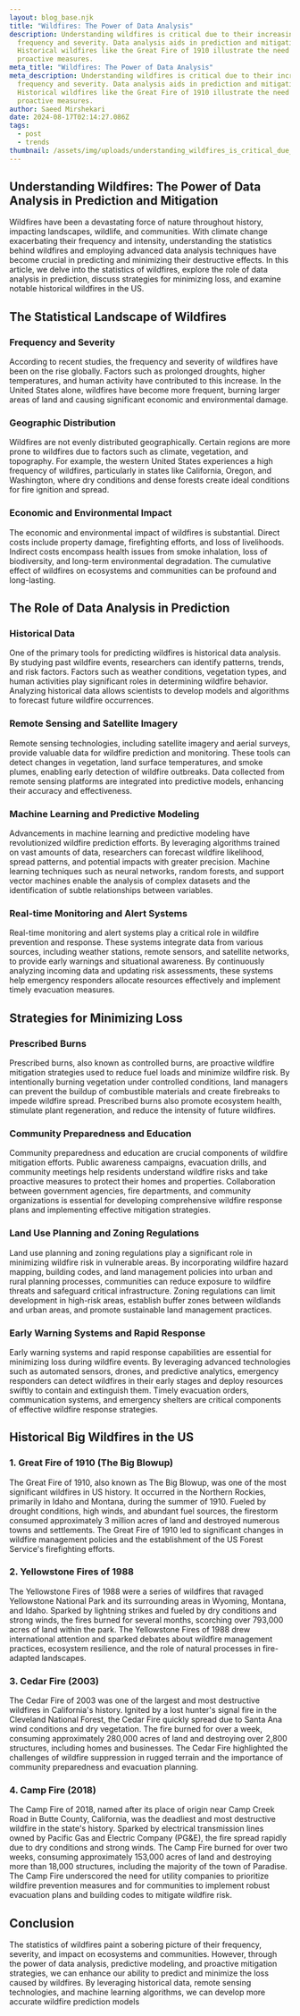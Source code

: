 ```yaml
---
layout: blog_base.njk
title: "Wildfires: The Power of Data Analysis"
description: Understanding wildfires is critical due to their increasing
  frequency and severity. Data analysis aids in prediction and mitigation.
  Historical wildfires like the Great Fire of 1910 illustrate the need for
  proactive measures.
meta_title: "Wildfires: The Power of Data Analysis"
meta_description: Understanding wildfires is critical due to their increasing
  frequency and severity. Data analysis aids in prediction and mitigation.
  Historical wildfires like the Great Fire of 1910 illustrate the need for
  proactive measures.
author: Saeed Mirshekari
date: 2024-08-17T02:14:27.086Z
tags:
  - post
  - trends
thumbnail: /assets/img/uploads/understanding_wildfires_is_critical_due_to_their_increasing_frequency_and_severity_data_analysis_aid_2140257026.png
---
```

## Understanding Wildfires: The Power of Data Analysis in Prediction and Mitigation

Wildfires have been a devastating force of nature throughout history, impacting landscapes, wildlife, and communities. With climate change exacerbating their frequency and intensity, understanding the statistics behind wildfires and employing advanced data analysis techniques have become crucial in predicting and minimizing their destructive effects. In this article, we delve into the statistics of wildfires, explore the role of data analysis in prediction, discuss strategies for minimizing loss, and examine notable historical wildfires in the US.

## The Statistical Landscape of Wildfires

### Frequency and Severity

According to recent studies, the frequency and severity of wildfires have been on the rise globally. Factors such as prolonged droughts, higher temperatures, and human activity have contributed to this increase. In the United States alone, wildfires have become more frequent, burning larger areas of land and causing significant economic and environmental damage.

### Geographic Distribution

Wildfires are not evenly distributed geographically. Certain regions are more prone to wildfires due to factors such as climate, vegetation, and topography. For example, the western United States experiences a high frequency of wildfires, particularly in states like California, Oregon, and Washington, where dry conditions and dense forests create ideal conditions for fire ignition and spread.

### Economic and Environmental Impact

The economic and environmental impact of wildfires is substantial. Direct costs include property damage, firefighting efforts, and loss of livelihoods. Indirect costs encompass health issues from smoke inhalation, loss of biodiversity, and long-term environmental degradation. The cumulative effect of wildfires on ecosystems and communities can be profound and long-lasting.

## The Role of Data Analysis in Prediction

### Historical Data

One of the primary tools for predicting wildfires is historical data analysis. By studying past wildfire events, researchers can identify patterns, trends, and risk factors. Factors such as weather conditions, vegetation types, and human activities play significant roles in determining wildfire behavior. Analyzing historical data allows scientists to develop models and algorithms to forecast future wildfire occurrences.

### Remote Sensing and Satellite Imagery

Remote sensing technologies, including satellite imagery and aerial surveys, provide valuable data for wildfire prediction and monitoring. These tools can detect changes in vegetation, land surface temperatures, and smoke plumes, enabling early detection of wildfire outbreaks. Data collected from remote sensing platforms are integrated into predictive models, enhancing their accuracy and effectiveness.

### Machine Learning and Predictive Modeling

Advancements in machine learning and predictive modeling have revolutionized wildfire prediction efforts. By leveraging algorithms trained on vast amounts of data, researchers can forecast wildfire likelihood, spread patterns, and potential impacts with greater precision. Machine learning techniques such as neural networks, random forests, and support vector machines enable the analysis of complex datasets and the identification of subtle relationships between variables.

### Real-time Monitoring and Alert Systems

Real-time monitoring and alert systems play a critical role in wildfire prevention and response. These systems integrate data from various sources, including weather stations, remote sensors, and satellite networks, to provide early warnings and situational awareness. By continuously analyzing incoming data and updating risk assessments, these systems help emergency responders allocate resources effectively and implement timely evacuation measures.

## Strategies for Minimizing Loss

### Prescribed Burns

Prescribed burns, also known as controlled burns, are proactive wildfire mitigation strategies used to reduce fuel loads and minimize wildfire risk. By intentionally burning vegetation under controlled conditions, land managers can prevent the buildup of combustible materials and create firebreaks to impede wildfire spread. Prescribed burns also promote ecosystem health, stimulate plant regeneration, and reduce the intensity of future wildfires.

### Community Preparedness and Education

Community preparedness and education are crucial components of wildfire mitigation efforts. Public awareness campaigns, evacuation drills, and community meetings help residents understand wildfire risks and take proactive measures to protect their homes and properties. Collaboration between government agencies, fire departments, and community organizations is essential for developing comprehensive wildfire response plans and implementing effective mitigation strategies.

### Land Use Planning and Zoning Regulations

Land use planning and zoning regulations play a significant role in minimizing wildfire risk in vulnerable areas. By incorporating wildfire hazard mapping, building codes, and land management policies into urban and rural planning processes, communities can reduce exposure to wildfire threats and safeguard critical infrastructure. Zoning regulations can limit development in high-risk areas, establish buffer zones between wildlands and urban areas, and promote sustainable land management practices.

### Early Warning Systems and Rapid Response

Early warning systems and rapid response capabilities are essential for minimizing loss during wildfire events. By leveraging advanced technologies such as automated sensors, drones, and predictive analytics, emergency responders can detect wildfires in their early stages and deploy resources swiftly to contain and extinguish them. Timely evacuation orders, communication systems, and emergency shelters are critical components of effective wildfire response strategies.

## Historical Big Wildfires in the US

### 1. Great Fire of 1910 (The Big Blowup)

The Great Fire of 1910, also known as The Big Blowup, was one of the most significant wildfires in US history. It occurred in the Northern Rockies, primarily in Idaho and Montana, during the summer of 1910. Fueled by drought conditions, high winds, and abundant fuel sources, the firestorm consumed approximately 3 million acres of land and destroyed numerous towns and settlements. The Great Fire of 1910 led to significant changes in wildfire management policies and the establishment of the US Forest Service's firefighting efforts.

### 2. Yellowstone Fires of 1988

The Yellowstone Fires of 1988 were a series of wildfires that ravaged Yellowstone National Park and its surrounding areas in Wyoming, Montana, and Idaho. Sparked by lightning strikes and fueled by dry conditions and strong winds, the fires burned for several months, scorching over 793,000 acres of land within the park. The Yellowstone Fires of 1988 drew international attention and sparked debates about wildfire management practices, ecosystem resilience, and the role of natural processes in fire-adapted landscapes.

### 3. Cedar Fire (2003)

The Cedar Fire of 2003 was one of the largest and most destructive wildfires in California's history. Ignited by a lost hunter's signal fire in the Cleveland National Forest, the Cedar Fire quickly spread due to Santa Ana wind conditions and dry vegetation. The fire burned for over a week, consuming approximately 280,000 acres of land and destroying over 2,800 structures, including homes and businesses. The Cedar Fire highlighted the challenges of wildfire suppression in rugged terrain and the importance of community preparedness and evacuation planning.

### 4. Camp Fire (2018)

The Camp Fire of 2018, named after its place of origin near Camp Creek Road in Butte County, California, was the deadliest and most destructive wildfire in the state's history. Sparked by electrical transmission lines owned by Pacific Gas and Electric Company (PG&E), the fire spread rapidly due to dry conditions and strong winds. The Camp Fire burned for over two weeks, consuming approximately 153,000 acres of land and destroying more than 18,000 structures, including the majority of the town of Paradise. The Camp Fire underscored the need for utility companies to prioritize wildfire prevention measures and for communities to implement robust evacuation plans and building codes to mitigate wildfire risk.

## Conclusion

The statistics of wildfires paint a sobering picture of their frequency, severity, and impact on ecosystems and communities. However, through the power of data analysis, predictive modeling, and proactive mitigation strategies, we can enhance our ability to predict and minimize the loss caused by wildfires. By leveraging historical data, remote sensing technologies, and machine learning algorithms, we can develop more accurate wildfire prediction models